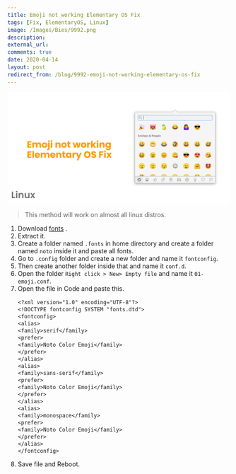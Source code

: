 ```yaml
---
title: Emoji not working Elementary OS Fix
tags: [Fix, ElementaryOS, Linux]
image: /Images/Bies/9992.png
description:
external_url:
comments: true
date: 2020-04-14
layout: post
redirect_from: /blog/9992-emoji-not-working-elementary-os-fix
---
```


![alt text](/Images/Bies/9992.png "1")
> This method will work on almost all linux distros.


1. Download [fonts](https://noto-website-2.storage.googleapis.com/pkgs/Noto-hinted.zip) .
2. Extract it.
3. Create a folder named `.fonts` in home directory and create a folder named `noto` inside it and paste all fonts.
4. Go to `.config` folder and create a new folder and name it `fontconfig`.
5. Then create another folder inside that and name it `conf.d`.
6. Open the folder `Right click > New> Empty file` and name it `01-emoji.conf`.
7. Open the file in Code and paste this.
    ```
    <?xml version="1.0" encoding="UTF-8"?>
    <!DOCTYPE fontconfig SYSTEM "fonts.dtd">
    <fontconfig>
    <alias>
    <family>serif</family>
    <prefer>
    <family>Noto Color Emoji</family>
    </prefer>
    </alias>
    <alias>
    <family>sans-serif</family>
    <prefer>
    <family>Noto Color Emoji</family>
    </prefer>
    </alias>
    <alias>
    <family>monospace</family>
    <prefer>
    <family>Noto Color Emoji</family>
    </prefer>
    </alias>
    </fontconfig>
    ```
8. Save file and Reboot.